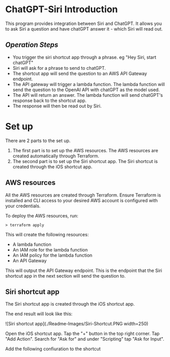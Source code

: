 # __ChatGPT-Siri Introduction__

This program provides integration between Siri and ChatGPT. It allows you to ask Siri a question and have chatGPT answer it - which Siri will  read out.

## _Operation Steps_  
  
- You trigger the siri shortcut app through a phrase. eg "Hey Siri, start chatGPT"
- Siri will ask for a phrase to send to chatGPT.
- The shortcut app will send the question to an AWS API Gateway endpoint.  
- The API gateway will trigger a lambda function. The lambda function will send the question to the OpenAI API with chatGPT as the model used.  
- The API will return an answer. The lambda function will send chatGPT's response back to the shortcut app.  
- The response will then be read out by Siri.  

# __Set up__

There are 2 parts to the set up.
1. The first part is to set up the AWS resources. The AWS resources are created automatically through Terraform.
2. The second part is to set up the Siri shortcut app. The Siri shortcut is created through the iOS shortcut app.


## __AWS resources__

All  the AWS resources are created through Terraform.
Ensure Terraform is installed and CLI access to your desired AWS account is configured with your credentials.

To deploy the AWS resources, run:
```
> terraform apply
```

This will create the following resources:
- A lambda function
- An IAM role for the lambda function
- An IAM policy for the lambda function
- An API Gateway 

This will output the API Gateway endpoint. This is the endpoint that the Siri shortcut app in the next section will send the question to.

## __Siri shortcut app__

The Siri shortcut app is created through the iOS shortcut app.

The end result will look like this:

![Siri shortcut app](./Readme-Images/Siri-Shortcut.PNG width=250)

Open the iOS shortcut app.
Tap the "+" button in the top right corner.
Tap "Add Action".
Search for "Ask for" and under "Scripting" tap "Ask for Input".

Add the following confiuration to the shortcut




